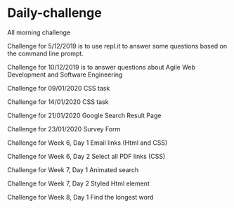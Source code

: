 # Daily-challenge
All morning challenge

Challenge for 5/12/2019 is to use repl.it to answer some questions based on the command line prompt.

Challenge for 10/12/2019 is to answer questions about Agile Web Development and Software Engineering

Challenge for 09/01/2020 CSS task

Challenge for 14/01/2020 CSS task

Challenge for 21/01/2020 Google Search Result Page

Challenge for 23/01/2020 Survey Form

Challenge for Week 6, Day 1 Email links (Html and CSS)

Challenge for Week 6, Day 2 Select all PDF links (CSS)

Challenge for Week 7, Day 1 Animated search

Challenge for Week 7, Day 2 Styled Html element

Challenge for Week 8, Day 1 Find the longest word